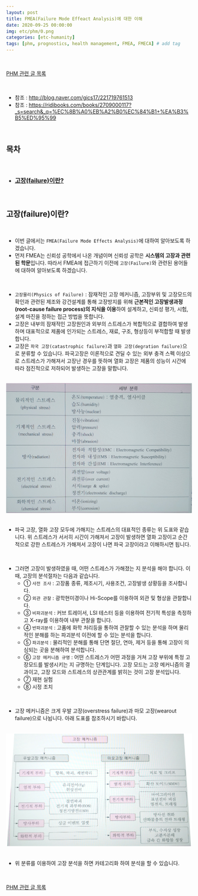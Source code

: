 ```yaml
---
layout: post
title: FMEA(Failure Mode Effeact Analysis)에 대한 이해
date: 2020-09-25 00:00:00
img: etc/phm/0.png
categories: [etc-humanity] 
tags: [phm, prognostics, health management, FMEA, FMECA] # add tag
---
```


<br>

[PHM 관련 글 목록](https://gaussian37.github.io/etc-phm-table/)

<br>

- 참조 : http://blog.naver.com/gics17/221719761513
- 참조 : https://ridibooks.com/books/2709000117?_s=search&_q=%EC%8B%A0%EB%A2%B0%EC%84%B1+%EA%B3%B5%ED%95%99

<br>

## **목차**

<br>

- ### [고장(failure)이란?](#고장(failure)이란?-1)

<br>

## **고장(failure)이란?**

<br>


- 이번 글에서는 `FMEA(Failure Mode Effects Analysis)`에 대하여 알아보도록 하겠습니다.
- 먼저 FMEA는 신뢰성 공학에서 나온 개념이며 신뢰성 공학은 **시스템의 고장과 관련된 학문**입니다. 따라서 FMEA에 접근하기 이전에 `고장(Failure)`와 관련된 용어들에 대하여 알아보도록 하겠습니다.

<br>

- `고장물리(Physics of Failure)` : 잠재적인 고장 메커니즘, 고장부위 및 고장모드의 확인과 관련된 제조와 강건설계를 통해 고장방지를 위해 **근본적인 고장발생과정(root-cause failure process)의 지식을 이용**하여 설계하고, 신뢰성 평가, 시험, 설계 마진을 정하는 접근 방법을 뜻합니다.
- 고장은 내부의 잠재적인 고장원인과 외부의 스트레스가 복합적으로 결합하여 발생하며 대표적으로 제품에 인가되는 스트레스, 재료, 구조, 형상등이 부적합할 때 발생합니다.
- 고장은 `파국 고장(catastrophic failure)`과 `열화 고장(degration failure)`으로 분류할 수 있습니다. 파국고장은 이론적으로 견딜 수 있는 외부 충격 
스펙 이상으로 스트레스가 가해져서 고장난 경우를 뜻하며 열화 고장은 제품의 성능이 시간에 따라 점진적으로 저하되어 발생하는 고장을 말합니다.

<br>
<center><img src="../assets/img/etc/phm/fmea/2.png" alt="Drawing" style="width: 800px;"/></center>
<br>

- 파국 고장, 열화 고장 모두에 가해지는 스트레스의 대표적인 종류는 위 도표와 같습니다. 위 스트레스가 서서히 시간이 가해져서 고장이 발생하면 열화 고장이고 순간적으로 강한 스트레스가 가해져서 고장이 나면 파국 고장이라고 이해하시면 됩니다.

<br>

- 그러면 고장이 발생하였을 때, 어떤 스트레스가 가해졌는 지 분석을 해야 합니다. 이 때, 고장의 분석절차는 다음과 같습니다.
    - ① `사전 조사` : 고장품 종류, 제조시기, 사용조건, 고장발생 상황등을 조사합니다.
    - ② `외관 관찰` : 광학현미경이나 Hi-Scope를 이용하여 외관 및 형상을 관찰합니다.
    - ③ `비파괴분석` : 커브 트레이서, LSI 테스터 등을 이용하여 전기적 특성을 측정하고 X-ray를 이용하여 내부 관찰을 합니다.
    - ④ `반파괴분석` : 고품에 화학 처리등을 통하여 관찰할 수 있는 분석을 하며 물리적인 분해를 하는 파괴분석 이전에 할 수 있는 분석을 합니다.
    - ⑤ `파괴분석` : 물리적인 분해를 통해 단면 절단, 연마, 제거 등을 통해 고장이 의심되는 곳을 분해하여 분석합니다.
    - ⑥ `고장 메커니즘 규명` : 어떤 스트레스가 어떤 과정을 거쳐 고장 부위에 특정 고장모드를 발생시키는 지 규명하는 단계입니다. 고장 모드는 고장 메커니즘의 결과이고, 고장 모드와 스트레스의 상관관계를 밝히는 것이 고장 분석입니다.
    - ⑦ 재현 실험
    - ⑧ 시정 조치

<br>

- 고장 메커니즘은 크게 우발 고장(overstress failure)과 마모 고장(wearout failure)으로 나뉩니다. 아래 도표를 참조하시기 바랍니다.

<br>
<center><img src="../assets/img/etc/phm/fmea/1.png" alt="Drawing" style="width: 800px;"/></center>
<br>

- 위 분류를 이용하여 고장 분석을 하면 카테고리화 하여 분석을 할 수 있습니다.



<br>

[PHM 관련 글 목록](https://gaussian37.github.io/etc-phm-table/)

<br>